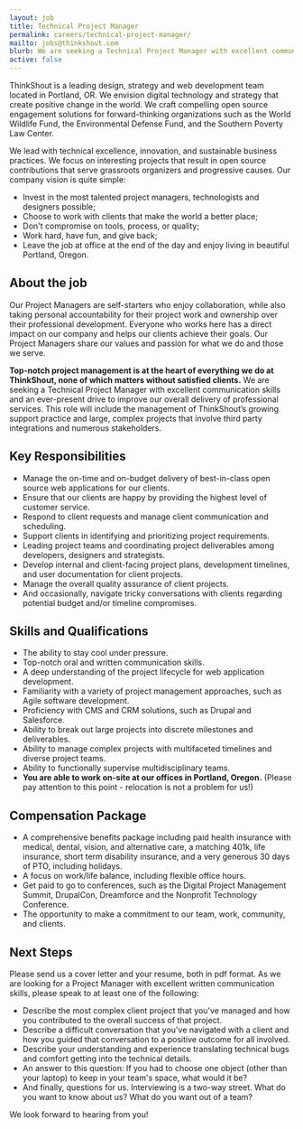 ```yaml
---
layout: job
title: Technical Project Manager
permalink: careers/technical-project-manager/
mailto: jobs@thinkshout.com
blurb: We are seeking a Technical Project Manager with excellent communication skills and an ever-present drive to improve our overall delivery of professional services.
active: false
---
```


ThinkShout is a leading design, strategy and web development team located in Portland, OR. We envision digital technology and strategy that create positive change in the world. We craft compelling open source engagement solutions for forward-thinking organizations  such as the World Wildlife Fund, the Environmental Defense Fund, and the Southern Poverty Law Center.

We lead with technical excellence, innovation, and sustainable business practices. We focus on interesting projects that result in open source contributions that serve grassroots organizers and progressive causes.
Our company vision is quite simple:
- Invest in the most talented project managers, technologists and designers possible;
- Choose to work with clients that make the world a better place;
- Don't compromise on tools, process, or quality;
- Work hard, have fun, and give back;
- Leave the job at office at the end of the day and enjoy living in beautiful Portland, Oregon.

## About the job
Our Project Managers are self-starters who enjoy collaboration, while also taking personal accountability for their project work and ownership over their professional development. Everyone who works here has a direct impact on our company and helps our clients achieve their goals.  Our Project Managers share our values and passion for what we do and those we serve.

**Top-notch project management is at the heart of everything we do at ThinkShout, none of which matters without satisfied clients.** We are seeking a Technical Project Manager with excellent communication skills and an ever-present drive to improve our overall delivery of professional services. This role will include the management of ThinkShout’s growing support practice and large, complex projects that involve third party integrations and numerous stakeholders.


## Key Responsibilities
- Manage the on-time and on-budget delivery of best-in-class open source web applications for our clients.
- Ensure that our clients are happy by providing the highest level of customer service.
- Respond to client requests and manage client communication and scheduling.
- Support clients in identifying and prioritizing project requirements.
- Leading project teams and coordinating project deliverables among developers, designers and strategists.
- Develop internal and client-facing project plans, development timelines, and user documentation for client projects.
- Manage the overall quality assurance of client projects.
- And occasionally, navigate tricky conversations with clients regarding potential budget and/or timeline compromises.

## Skills and Qualifications
- The ability to stay cool under pressure.
- Top-notch oral and written communication skills.
- A deep understanding of the project lifecycle for web application development.
- Familiarity with a variety of project management approaches, such as Agile software development.
- Proficiency with CMS and CRM solutions, such as Drupal and Salesforce.
- Ability to break out large projects into discrete milestones and deliverables.
- Ability to manage complex projects with multifaceted timelines and diverse project teams.
- Ability to functionally supervise multidisciplinary teams.
- **You are able to work on-site at our offices in Portland, Oregon.** (Please pay attention to this point - relocation is not a problem for us!)

## Compensation Package
- A comprehensive benefits package including paid health insurance with medical, dental, vision, and alternative care, a matching 401k, life insurance, short term disability insurance, and a very generous 30 days of PTO, including holidays.
- A focus on work/life balance, including flexible office hours.
- Get paid to go to conferences, such as the Digital Project Management Summit, DrupalCon, Dreamforce and the Nonprofit Technology Conference.
- The opportunity to make a commitment to our team, work, community, and clients.

## Next Steps
Please send us a cover letter and your resume, both in pdf format. As we are looking for a Project Manager with excellent written communication skills, please speak to at least one of the following:

- Describe the most complex client project that you've managed and how you contributed to the overall success of that project.
- Describe a difficult conversation that you've navigated with a client and how you guided that conversation to a positive outcome for all involved.
- Describe your understanding and experience translating technical bugs and comfort getting into the technical details.
- An answer to this question: If you had to choose one object (other than your laptop) to keep in your team's space, what would it be?
- And finally, questions for us. Interviewing is a two-way street. What do you want to know about us? What do you want out of a team?

We look forward to hearing from you!
